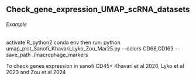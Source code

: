 
## Check_gene_expression_UMAP_scRNA_datasets

 ###### Example ######
 activate R_python2 conda env
 then run:
 python umap_plot_Sanofi_Khavari_Lyko_Zou_Mar25.py --colors CD68,CD163 --save_path ./macrophage_markers

To check genes expression in sanofi CD45+ Khavari et al 2020, Lyko et al 2023 and Zou et al 2024 
